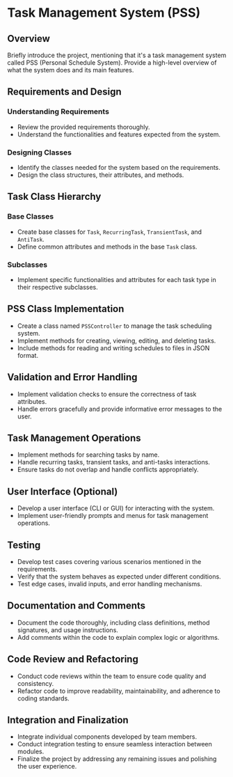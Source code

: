 # Task Management System (PSS)

## Overview

Briefly introduce the project, mentioning that it's a task management system called PSS (Personal Schedule System). Provide a high-level overview of what the system does and its main features.

## Requirements and Design

### Understanding Requirements

- Review the provided requirements thoroughly.
- Understand the functionalities and features expected from the system.

### Designing Classes

- Identify the classes needed for the system based on the requirements.
- Design the class structures, their attributes, and methods.

## Task Class Hierarchy

### Base Classes

- Create base classes for `Task`, `RecurringTask`, `TransientTask`, and `AntiTask`.
- Define common attributes and methods in the base `Task` class.

### Subclasses

- Implement specific functionalities and attributes for each task type in their respective subclasses.

## PSS Class Implementation

- Create a class named `PSSController` to manage the task scheduling system.
- Implement methods for creating, viewing, editing, and deleting tasks.
- Include methods for reading and writing schedules to files in JSON format.

## Validation and Error Handling

- Implement validation checks to ensure the correctness of task attributes.
- Handle errors gracefully and provide informative error messages to the user.

## Task Management Operations

- Implement methods for searching tasks by name.
- Handle recurring tasks, transient tasks, and anti-tasks interactions.
- Ensure tasks do not overlap and handle conflicts appropriately.

## User Interface (Optional)

- Develop a user interface (CLI or GUI) for interacting with the system.
- Implement user-friendly prompts and menus for task management operations.

## Testing

- Develop test cases covering various scenarios mentioned in the requirements.
- Verify that the system behaves as expected under different conditions.
- Test edge cases, invalid inputs, and error handling mechanisms.

## Documentation and Comments

- Document the code thoroughly, including class definitions, method signatures, and usage instructions.
- Add comments within the code to explain complex logic or algorithms.

## Code Review and Refactoring

- Conduct code reviews within the team to ensure code quality and consistency.
- Refactor code to improve readability, maintainability, and adherence to coding standards.

## Integration and Finalization

- Integrate individual components developed by team members.
- Conduct integration testing to ensure seamless interaction between modules.
- Finalize the project by addressing any remaining issues and polishing the user experience.
